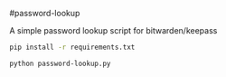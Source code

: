#password-lookup


A simple password lookup script for bitwarden/keepass


```bash
pip install -r requirements.txt

python password-lookup.py
```